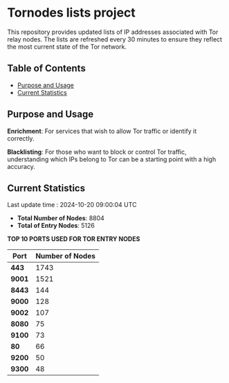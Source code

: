 # Tornodes lists project

This repository provides updated lists of IP addresses associated with Tor relay nodes. The lists are refreshed every 30 minutes to ensure they reflect the most current state of the Tor network.

## Table of Contents

- [Purpose and Usage](#purpose-and-usage)
- [Current Statistics](#current-statistics)


## Purpose and Usage

**Enrichment**: For services that wish to allow Tor traffic or identify it correctly.

**Blacklisting**: For those who want to block or control Tor traffic, understanding which IPs belong to Tor can be a starting point with a high accuracy.

## Current Statistics

Last update time : 2024-10-20 09:00:04 UTC

- **Total Number of Nodes**: 8804
- **Total of Entry Nodes**: 5126

**TOP 10 PORTS USED FOR TOR ENTRY NODES**

| **Port** | **Number of Nodes** |
|------|-----------------|
| **443**   | 1743  |
| **9001**   | 1521  |
| **8443**   | 144  |
| **9000**   | 128  |
| **9002**   | 107  |
| **8080**   | 75  |
| **9100**   | 73  |
| **80**   | 66  |
| **9200**   | 50  |
| **9300**   | 48  |

